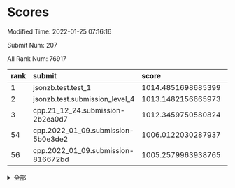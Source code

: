 # Scores

Modified Time: 2022-01-25 07:16:16

Submit Num: 207

All Rank Num: 76917

| rank |               submit               |       score        |       sigma        | pk_num |
| :--- | :--------------------------------- | :----------------- | :----------------- | :----- |
| 1    | jsonzb.test.test_1                 | 1014.4851698685399 | 0.7993444846375826 | 1484   |
| 2    | jsonzb.test.submission_level_4     | 1013.1482156665973 | 0.7949905136953402 | 1488   |
| 3    | cpp.21_12_24.submission-2b2ea0d7   | 1012.3459750580824 | 0.7779130824103544 | 1487   |
| 54   | cpp.2022_01_09.submission-5b0e3de2 | 1006.0122030287937 | 0.7384955358825591 | 1492   |
| 56   | cpp.2022_01_09.submission-816672bd | 1005.2579963938765 | 0.7204567050988447 | 1488   |


<details>
<summary>全部</summary>

| rank |                 submit                 |       score        |       sigma        | pk_num |
| :--- | :------------------------------------- | :----------------- | :----------------- | :----- |
| 1    | jsonzb.test.test_1                     | 1014.4851698685399 | 0.7993444846375826 | 1484   |
| 2    | jsonzb.test.submission_level_4         | 1013.1482156665973 | 0.7949905136953402 | 1488   |
| 3    | cpp.21_12_24.submission-2b2ea0d7       | 1012.3459750580824 | 0.7779130824103544 | 1487   |
| 4    | gobigger.level_3.submission_level_3_41 | 1011.9038624090448 | 0.7710738252269423 | 1484   |
| 5    | gobigger.level_3.submission_level_3_43 | 1011.4439662814887 | 0.7642840658416254 | 1488   |
| 6    | gobigger.level_3.submission_level_3_27 | 1011.1329415790806 | 0.7745652453253308 | 1486   |
| 7    | gobigger.level_3.submission_level_3_6  | 1011.1211420777306 | 0.7735267326503219 | 1486   |
| 8    | gobigger.level_3.submission_level_3_38 | 1010.9807664762543 | 0.7891902244716086 | 1491   |
| 9    | gobigger.level_3.submission_level_3_7  | 1010.9377980279548 | 0.7783520624701403 | 1485   |
| 10   | gobigger.level_3.submission_level_3_45 | 1010.8306421685111 | 0.770487049231966  | 1489   |
| 11   | gobigger.level_3.submission_level_3_10 | 1010.7332764080795 | 0.7799346724474574 | 1485   |
| 12   | gobigger.level_3.submission_level_3_4  | 1010.6917349546771 | 0.7694365224044728 | 1481   |
| 13   | gobigger.level_3.submission_level_3_29 | 1010.6912889106362 | 0.7646345811496851 | 1488   |
| 14   | gobigger.level_3.submission_level_3_9  | 1010.683162538988  | 0.7466347364926881 | 1482   |
| 15   | gobigger.level_3.submission_level_3_14 | 1010.6704937924187 | 0.7662203386609592 | 1490   |
| 16   | gobigger.level_3.submission_level_3_26 | 1010.6468600409501 | 0.7533342337430058 | 1486   |
| 17   | gobigger.level_3.submission_level_3_35 | 1010.633672736809  | 0.7508186880800749 | 1489   |
| 18   | gobigger.level_3.submission_level_3_21 | 1010.5380131830143 | 0.7515476719022839 | 1487   |
| 19   | gobigger.level_3.submission_level_3_12 | 1010.4938872134785 | 0.7479089607011737 | 1489   |
| 20   | gobigger.level_3.submission_level_3_5  | 1010.37405909155   | 0.7465976660139415 | 1490   |
| 21   | gobigger.level_3.submission_level_3_1  | 1010.3612874883387 | 0.7666930442353412 | 1491   |
| 22   | gobigger.level_3.submission_level_3_49 | 1010.2856515937822 | 0.7708387916811029 | 1485   |
| 23   | gobigger.level_3.submission_level_3_47 | 1010.1428328590855 | 0.7814300427339389 | 1489   |
| 24   | gobigger.level_3.submission_level_3_28 | 1010.0129929316043 | 0.7574696757725321 | 1485   |
| 25   | gobigger.level_3.submission_level_3_37 | 1009.9921573483077 | 0.7528395296924103 | 1488   |
| 26   | gobigger.level_3.submission_level_3_40 | 1009.9542004494301 | 0.756414407920197  | 1486   |
| 27   | gobigger.level_3.submission_level_3_33 | 1009.9461753124688 | 0.7522506264257861 | 1484   |
| 28   | gobigger.level_3.submission_level_3_25 | 1009.9382870783418 | 0.7748189323383363 | 1483   |
| 29   | gobigger.level_3.submission_level_3_16 | 1009.9250450659488 | 0.7644025147405936 | 1483   |
| 30   | gobigger.level_3.submission_level_3_44 | 1009.9183475413283 | 0.7597849952187868 | 1489   |
| 31   | gobigger.level_3.submission_level_3_3  | 1009.8820010091799 | 0.7644078806743065 | 1490   |
| 32   | gobigger.level_3.submission_level_3_19 | 1009.7414552261781 | 0.7395688050367449 | 1486   |
| 33   | gobigger.level_3.submission_level_3_8  | 1009.6908349263543 | 0.7536465094169331 | 1482   |
| 34   | gobigger.level_3.submission_level_3_36 | 1009.6709246742994 | 0.7728635775443647 | 1490   |
| 35   | gobigger.level_3.submission_level_3_11 | 1009.6667898755748 | 0.7546381052797556 | 1485   |
| 36   | gobigger.level_3.submission_level_3_48 | 1009.6403301787369 | 0.766753789680504  | 1484   |
| 37   | gobigger.level_3.submission_level_3_39 | 1009.5826586236906 | 0.7607935715864635 | 1488   |
| 38   | gobigger.level_3.submission_level_3_0  | 1009.5819193551739 | 0.7521623350552846 | 1483   |
| 39   | gobigger.level_3.submission_level_3_17 | 1009.5464042626172 | 0.7337138024787996 | 1486   |
| 40   | gobigger.level_3.submission_level_3_23 | 1009.529115178271  | 0.773233121445523  | 1489   |
| 41   | gobigger.level_3.submission_level_3_42 | 1009.5048840453114 | 0.7354625452100477 | 1488   |
| 42   | gobigger.level_3.submission_level_3_15 | 1009.4966161393218 | 0.7542447408543816 | 1484   |
| 43   | gobigger.level_3.submission_level_3_13 | 1009.4329835169654 | 0.7695642354843628 | 1485   |
| 44   | gobigger.level_3.submission_level_3_24 | 1009.3324719016191 | 0.7250545616116829 | 1489   |
| 45   | gobigger.level_3.submission_level_3_30 | 1009.2569319646418 | 0.7514532311718061 | 1489   |
| 46   | gobigger.level_3.submission_level_3_22 | 1009.0412375875353 | 0.749292491895815  | 1488   |
| 47   | gobigger.level_3.submission_level_3_31 | 1009.0254635450985 | 0.7614498703286723 | 1488   |
| 48   | gobigger.level_3.submission_level_3_46 | 1008.9515064773672 | 0.7525461355624609 | 1485   |
| 49   | gobigger.level_3.submission_level_3_2  | 1008.9434112573714 | 0.7518025961682214 | 1488   |
| 50   | gobigger.level_3.submission_level_3_32 | 1008.9214799831551 | 0.7494410081884839 | 1481   |
| 51   | gobigger.level_3.submission_level_3_34 | 1008.8401932092689 | 0.736774101408344  | 1485   |
| 52   | gobigger.level_3.submission_level_3_20 | 1008.4150466809766 | 0.7512607227229338 | 1486   |
| 53   | gobigger.level_3.submission_level_3_18 | 1008.2811656662493 | 0.7613629070859474 | 1486   |
| 54   | cpp.2022_01_09.submission-5b0e3de2     | 1006.0122030287937 | 0.7384955358825591 | 1492   |
| 55   | gobigger.level_1.submission_level_1_40 | 1005.4570872958758 | 0.7435171395235163 | 1489   |
| 56   | cpp.2022_01_09.submission-816672bd     | 1005.2579963938765 | 0.7204567050988447 | 1488   |
| 57   | gobigger.level_1.submission_level_1_28 | 1004.6949348968253 | 0.7178258265111058 | 1488   |
| 58   | gobigger.level_1.submission_level_1_36 | 1004.5493127809433 | 0.7167787553985379 | 1488   |
| 59   | gobigger.level_1.submission_level_1_20 | 1004.4307799876826 | 0.7228143276905968 | 1486   |
| 60   | gobigger.level_1.submission_level_1_46 | 1004.4258486883512 | 0.7291397677954395 | 1488   |
| 61   | gobigger.level_1.submission_level_1_18 | 1004.3006064622565 | 0.722719175686829  | 1487   |
| 62   | gobigger.level_1.submission_level_1_16 | 1004.2088302381052 | 0.725110164025815  | 1487   |
| 63   | gobigger.level_1.submission_level_1_17 | 1004.1005869204021 | 0.727450708459565  | 1483   |
| 64   | gobigger.level_1.submission_level_1_47 | 1004.0779571154095 | 0.7274222691373435 | 1488   |
| 65   | gobigger.level_1.submission_level_1_32 | 1003.9401439660518 | 0.7219444036194084 | 1482   |
| 66   | gobigger.level_1.submission_level_1_29 | 1003.9268520395111 | 0.7239395994550685 | 1484   |
| 67   | gobigger.level_1.submission_level_1_22 | 1003.8987295082545 | 0.7253695674233447 | 1481   |
| 68   | gobigger.level_1.submission_level_1_41 | 1003.8763026234298 | 0.7270882229549555 | 1492   |
| 69   | gobigger.level_1.submission_level_1_23 | 1003.7685225921946 | 0.7220462049663647 | 1484   |
| 70   | gobigger.level_1.submission_level_1_19 | 1003.6792705010247 | 0.7176573137381383 | 1493   |
| 71   | gobigger.level_1.submission_level_1_21 | 1003.6777175533211 | 0.7080943608149958 | 1484   |
| 72   | gobigger.level_1.submission_level_1_45 | 1003.6466346922257 | 0.7147837988382489 | 1489   |
| 73   | gobigger.level_1.submission_level_1_34 | 1003.6293459637557 | 0.7145592617844366 | 1481   |
| 74   | gobigger.level_1.submission_level_1_43 | 1003.5767654363874 | 0.7091149903985637 | 1490   |
| 75   | gobigger.level_1.submission_level_1_3  | 1003.5300570807102 | 0.7152328921600455 | 1484   |
| 76   | gobigger.level_1.submission_level_1_26 | 1003.5005592141937 | 0.7172431295431403 | 1482   |
| 77   | gobigger.level_1.submission_level_1_9  | 1003.4552427357802 | 0.7173115860919377 | 1484   |
| 78   | gobigger.level_1.submission_level_1_48 | 1003.4538924056935 | 0.7120987247311007 | 1489   |
| 79   | gobigger.level_1.submission_level_1_35 | 1003.4378961591872 | 0.7175302631447403 | 1488   |
| 80   | gobigger.level_1.submission_level_1_30 | 1003.3456369911787 | 0.7105381382131761 | 1484   |
| 81   | gobigger.level_1.submission_level_1_10 | 1003.295470680374  | 0.7085257232957316 | 1490   |
| 82   | gobigger.level_1.submission_level_1_49 | 1003.1996692833242 | 0.7094001080632139 | 1483   |
| 83   | gobigger.level_1.submission_level_1_37 | 1003.1843962652292 | 0.7092550830811934 | 1486   |
| 84   | gobigger.level_1.submission_level_1_11 | 1003.1814408177137 | 0.7158576452879618 | 1486   |
| 85   | gobigger.level_1.submission_level_1_15 | 1003.1461031263963 | 0.7149757214290657 | 1486   |
| 86   | gobigger.level_1.submission_level_1_6  | 1003.1153041186706 | 0.7154725792138463 | 1490   |
| 87   | gobigger.level_1.submission_level_1_42 | 1003.0778701169618 | 0.7175424619086654 | 1489   |
| 88   | gobigger.level_1.submission_level_1_7  | 1002.9988091466814 | 0.7135308202981928 | 1485   |
| 89   | gobigger.level_1.submission_level_1_8  | 1002.860405126064  | 0.7126640991743729 | 1490   |
| 90   | gobigger.level_1.submission_level_1_1  | 1002.8454941447958 | 0.7110566203716838 | 1485   |
| 91   | gobigger.level_1.submission_level_1_13 | 1002.8136129686008 | 0.7173624254396795 | 1483   |
| 92   | gobigger.level_1.submission_level_1_39 | 1002.7754482373406 | 0.7120426827489937 | 1488   |
| 93   | gobigger.level_1.submission_level_1_4  | 1002.7395306658198 | 0.7121062027509716 | 1485   |
| 94   | gobigger.level_1.submission_level_1_44 | 1002.5273796182619 | 0.7143110561487354 | 1487   |
| 95   | gobigger.level_1.submission_level_1_5  | 1002.5221627435874 | 0.7170744570806477 | 1483   |
| 96   | gobigger.level_1.submission_level_1_31 | 1002.5044537073856 | 0.7235493389276376 | 1482   |
| 97   | gobigger.level_1.submission_level_1_38 | 1002.3854309457164 | 0.7136269674988094 | 1486   |
| 98   | gobigger.level_1.submission_level_1_2  | 1002.2830893998334 | 0.7084805414484593 | 1486   |
| 99   | gobigger.level_1.submission_level_1_12 | 1002.2291418087273 | 0.7145904823856554 | 1484   |
| 100  | gobigger.level_1.submission_level_1_0  | 1002.1420663918751 | 0.7092333542029795 | 1488   |
| 101  | gobigger.level_1.submission_level_1_25 | 1001.6913455480068 | 0.7239531233340832 | 1487   |
| 102  | gobigger.level_1.submission_level_1_27 | 1001.663962789027  | 0.7152818029386881 | 1486   |
| 103  | gobigger.level_1.submission_level_1_24 | 1001.5738539926256 | 0.7194363452318147 | 1485   |
| 104  | gobigger.level_1.submission_level_1_14 | 1001.1658611038182 | 0.7026360279294077 | 1487   |
| 105  | gobigger.level_1.submission_level_1_33 | 1001.0741394279371 | 0.7134953172834689 | 1485   |
| 106  | gobigger.random.submission_random_19   | 996.8735288384208  | 0.7122163791119308 | 1490   |
| 107  | gobigger.random.submission_random_26   | 996.7667360324895  | 0.7062797453564851 | 1489   |
| 108  | gobigger.random.submission_random_42   | 996.6926005739172  | 0.6990771968217211 | 1488   |
| 109  | gobigger.random.submission_random_48   | 996.664215656571   | 0.7061546427622922 | 1486   |
| 110  | gobigger.random.submission_random_20   | 996.6204237715733  | 0.7114831781657939 | 1486   |
| 111  | gobigger.random.submission_random_22   | 996.5972622788504  | 0.7051541596728437 | 1483   |
| 112  | gobigger.random.submission_random_47   | 996.5677545872492  | 0.7085720471463861 | 1486   |
| 113  | gobigger.random.submission_random_3    | 996.5518602704972  | 0.7108332020941546 | 1490   |
| 114  | gobigger.random.submission_random_8    | 996.5305505978324  | 0.7059453493287171 | 1489   |
| 115  | gobigger.random.submission_random_31   | 996.5084513956202  | 0.712342671049281  | 1484   |
| 116  | gobigger.random.submission_random_24   | 996.4548313930601  | 0.70758671433427   | 1486   |
| 117  | gobigger.random.submission_random_9    | 996.3369567318244  | 0.7138524326344478 | 1485   |
| 118  | gobigger.random.submission_random_33   | 996.3341933816785  | 0.7162256573349651 | 1485   |
| 119  | gobigger.random.submission_random_23   | 996.1857174849249  | 0.7153923139199231 | 1486   |
| 120  | gobigger.random.submission_random_6    | 996.1683023548878  | 0.7248217593823442 | 1486   |
| 121  | gobigger.random.submission_random_46   | 996.1348933385445  | 0.6987409183015558 | 1487   |
| 122  | gobigger.random.submission_random_5    | 996.0297662201025  | 0.7019947713714726 | 1487   |
| 123  | gobigger.random.submission_random_15   | 995.9855743777404  | 0.71510215659505   | 1482   |
| 124  | gobigger.random.submission_random_11   | 995.9699874893512  | 0.7078971755547974 | 1485   |
| 125  | gobigger.random.submission_random_32   | 995.9259810844648  | 0.7213429100088165 | 1486   |
| 126  | gobigger.random.submission_random_41   | 995.8689141034962  | 0.7112270904750647 | 1482   |
| 127  | gobigger.random.submission_random_40   | 995.8369991487403  | 0.7010355608627398 | 1484   |
| 128  | gobigger.random.submission_random_4    | 995.8290058898716  | 0.7144347943723389 | 1489   |
| 129  | gobigger.random.submission_random_36   | 995.8118786468069  | 0.7125265044256879 | 1482   |
| 130  | gobigger.random.submission_random_49   | 995.793142008345   | 0.7172648172880536 | 1487   |
| 131  | gobigger.random.submission_random_34   | 995.7824276260004  | 0.7133524439248591 | 1488   |
| 132  | gobigger.random.submission_random_44   | 995.7375090396351  | 0.7130969872107749 | 1485   |
| 133  | gobigger.random.submission_random_45   | 995.7237905732682  | 0.7088589559241423 | 1486   |
| 134  | gobigger.random.submission_random_14   | 995.7219589213478  | 0.7122642626652305 | 1486   |
| 135  | gobigger.random.submission_random_1    | 995.7096513878446  | 0.7151989271025307 | 1487   |
| 136  | gobigger.random.submission_random_29   | 995.7062147115103  | 0.7062987409435694 | 1487   |
| 137  | gobigger.random.submission_random_28   | 995.6733694923383  | 0.7032233637341347 | 1482   |
| 138  | gobigger.random.submission_random_37   | 995.6569163254494  | 0.7123291195726118 | 1486   |
| 139  | gobigger.random.submission_random_30   | 995.6362180761884  | 0.7119832538501434 | 1485   |
| 140  | gobigger.random.submission_random_27   | 995.5524387129806  | 0.7138412905681877 | 1489   |
| 141  | gobigger.random.submission_random_43   | 995.5419274358168  | 0.7183266357687724 | 1488   |
| 142  | gobigger.random.submission_random_35   | 995.5410122097952  | 0.7054639385338146 | 1487   |
| 143  | gobigger.random.submission_random_21   | 995.5153257749902  | 0.7270489905240494 | 1489   |
| 144  | gobigger.random.submission_random_0    | 995.440343001181   | 0.7275883177051934 | 1487   |
| 145  | gobigger.random.submission_random_12   | 995.4208821041748  | 0.7257629079680883 | 1483   |
| 146  | gobigger.random.submission_random_16   | 995.3357274257717  | 0.7189659273271508 | 1483   |
| 147  | gobigger.random.submission_random_25   | 995.2928432579317  | 0.7207500327108672 | 1488   |
| 148  | gobigger.random.submission_random_39   | 995.2530910763497  | 0.7075858728369216 | 1490   |
| 149  | gobigger.random.submission_random_18   | 995.1980826283319  | 0.7015146413623935 | 1486   |
| 150  | gobigger.random.submission_random_13   | 995.0378370991685  | 0.7144810389816759 | 1487   |
| 151  | gobigger.random.submission_random_17   | 995.0194486777258  | 0.727830078790822  | 1486   |
| 152  | gobigger.random.submission_random_7    | 994.9051578483686  | 0.7056416278498334 | 1488   |
| 153  | gobigger.random.submission_random_2    | 994.8970657496442  | 0.7196692660793985 | 1487   |
| 154  | gobigger.random.submission_random_10   | 994.6634596102194  | 0.7233309339135731 | 1484   |
| 155  | gobigger.random.submission_random_38   | 994.6196812668715  | 0.7287265259790384 | 1485   |
| 156  | gobigger.level_2.submission_level_2_13 | 994.2627651026353  | 0.7421639338563226 | 1485   |
| 157  | gobigger.level_2.submission_level_2_22 | 993.4235703927952  | 0.7464028231837396 | 1487   |
| 158  | gobigger.level_2.submission_level_2_32 | 993.2134226294045  | 0.7270805697033915 | 1487   |
| 159  | gobigger.level_2.submission_level_2_49 | 992.9032480827467  | 0.7352903510615596 | 1485   |
| 160  | gobigger.level_2.submission_level_2_12 | 992.8875694141515  | 0.7438910843212476 | 1483   |
| 161  | gobigger.level_2.submission_level_2_39 | 992.821900980395   | 0.7330845477548732 | 1489   |
| 162  | gobigger.level_2.submission_level_2_10 | 992.767552794456   | 0.7291619301413171 | 1484   |
| 163  | gobigger.level_2.submission_level_2_40 | 992.7128204166333  | 0.7542425560539666 | 1485   |
| 164  | gobigger.level_2.submission_level_2_2  | 992.6478343555697  | 0.7203290448362831 | 1480   |
| 165  | gobigger.level_2.submission_level_2_30 | 992.594450714454   | 0.758136919190065  | 1488   |
| 166  | gobigger.level_2.submission_level_2_0  | 992.5537650746868  | 0.7343431983440998 | 1482   |
| 167  | gobigger.level_2.submission_level_2_44 | 992.4763279507634  | 0.7262154254423616 | 1490   |
| 168  | gobigger.level_2.submission_level_2_4  | 992.4557623179788  | 0.7390458691264901 | 1488   |
| 169  | gobigger.level_2.submission_level_2_46 | 992.3809457624316  | 0.7598273494675563 | 1486   |
| 170  | gobigger.level_2.submission_level_2_47 | 992.3694887805941  | 0.7569698722949469 | 1485   |
| 171  | gobigger.level_2.submission_level_2_42 | 992.3643696566928  | 0.7514403691052257 | 1483   |
| 172  | gobigger.level_2.submission_level_2_31 | 992.3499017186068  | 0.751378675380229  | 1489   |
| 173  | gobigger.level_2.submission_level_2_25 | 992.2586382187209  | 0.7496743594562338 | 1490   |
| 174  | gobigger.level_2.submission_level_2_17 | 992.2323902062334  | 0.7482426794723853 | 1485   |
| 175  | gobigger.level_2.submission_level_2_35 | 992.2230953490152  | 0.7444249309147586 | 1489   |
| 176  | gobigger.level_2.submission_level_2_38 | 992.2215138868802  | 0.7510528712545961 | 1489   |
| 177  | gobigger.level_2.submission_level_2_8  | 992.1232640204263  | 0.7557710403459956 | 1484   |
| 178  | gobigger.level_2.submission_level_2_3  | 992.0961775268861  | 0.7472711994792379 | 1484   |
| 179  | gobigger.level_2.submission_level_2_36 | 992.0544460611578  | 0.7565049747453289 | 1488   |
| 180  | gobigger.level_2.submission_level_2_48 | 992.053378947504   | 0.7467017536790906 | 1486   |
| 181  | gobigger.level_2.submission_level_2_41 | 992.0145899822905  | 0.7511563297386052 | 1487   |
| 182  | gobigger.level_2.submission_level_2_5  | 991.9835281293538  | 0.740907774859063  | 1489   |
| 183  | gobigger.level_2.submission_level_2_15 | 991.964271187534   | 0.7720809848211363 | 1484   |
| 184  | gobigger.level_2.submission_level_2_28 | 991.9310968024682  | 0.7632586806183835 | 1488   |
| 185  | gobigger.level_2.submission_level_2_11 | 991.9214955079444  | 0.7423217848480766 | 1482   |
| 186  | gobigger.level_2.submission_level_2_43 | 991.8104613741206  | 0.7405495099087251 | 1487   |
| 187  | gobigger.level_2.submission_level_2_23 | 991.8041940919444  | 0.7501886536951732 | 1483   |
| 188  | gobigger.level_2.submission_level_2_1  | 991.769543857614   | 0.7452256388287328 | 1485   |
| 189  | gobigger.level_2.submission_level_2_26 | 991.7439740199471  | 0.735524165913638  | 1485   |
| 190  | gobigger.level_2.submission_level_2_21 | 991.6826725208045  | 0.7249305701070937 | 1485   |
| 191  | gobigger.level_2.submission_level_2_9  | 991.5500288997679  | 0.7534391364166737 | 1488   |
| 192  | gobigger.level_2.submission_level_2_19 | 991.485715567124   | 0.7365099137220318 | 1487   |
| 193  | gobigger.level_2.submission_level_2_33 | 991.411482778326   | 0.7483408274907271 | 1492   |
| 194  | gobigger.level_2.submission_level_2_45 | 991.3761161751836  | 0.756277700196489  | 1487   |
| 195  | gobigger.level_2.submission_level_2_34 | 991.3677021430095  | 0.7395396276838273 | 1486   |
| 196  | gobigger.level_2.submission_level_2_24 | 991.3676017193606  | 0.7516043511234005 | 1489   |
| 197  | gobigger.level_2.submission_level_2_6  | 991.2315908744949  | 0.7478932363314684 | 1488   |
| 198  | gobigger.level_2.submission_level_2_20 | 991.2104159742253  | 0.7534993878253414 | 1486   |
| 199  | gobigger.level_2.submission_level_2_37 | 990.9698978800157  | 0.7529380550359183 | 1487   |
| 200  | gobigger.level_2.submission_level_2_14 | 990.8569396793464  | 0.7538011942548305 | 1486   |
| 201  | gobigger.level_2.submission_level_2_29 | 990.6574483025864  | 0.7719480059109289 | 1486   |
| 202  | gobigger.level_2.submission_level_2_18 | 990.5633999049965  | 0.7579864363994244 | 1488   |
| 203  | gobigger.level_2.submission_level_2_27 | 990.4941305249022  | 0.7653511470801558 | 1484   |
| 204  | gobigger.level_2.submission_level_2_7  | 990.4771535142395  | 0.745738339098116  | 1486   |
| 205  | gobigger.level_2.submission_level_2_16 | 989.8615649306819  | 0.7819173422558029 | 1485   |
| 206  | gobigger.none.submission_none_0        | 977.0519896156378  | 1.3589986753516372 | 1491   |
| 207  | gobigger.none.submission_none_1        | 976.5696843985183  | 1.3698662831414894 | 1490   |

</details>